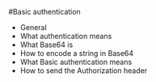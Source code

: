 #Basic authentication
- General
- What authentication means
- What Base64 is
- How to encode a string in Base64
- What Basic authentication means
- How to send the Authorization header
